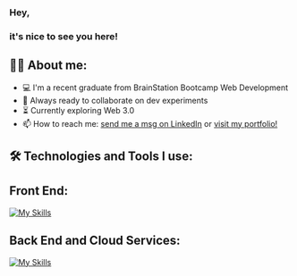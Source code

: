 ### Hey, 
### it's nice to see you here!


## 👩‍💻  About me:

- 💻 I'm a recent graduate from BrainStation Bootcamp Web Development
- 🚀 Always ready to collaborate on dev experiments
- ⏳ Currently exploring Web 3.0
- 📫 How to reach me: <a href="https://www.linkedin.com/in/carolaine-bonk/">send me a msg on LinkedIn</a> or <a href="https://www.carolbonk.dev/">visit my portfolio!</a>




## 🛠️ Technologies and Tools I use:

## Front End: 
[![My Skills](https://skillicons.dev/icons?i=html,css,sass,js,react,vscode)](https://skillicons.dev)


## Back End and Cloud Services: 
[![My Skills](https://skillicons.dev/icons?i=nodejs,express,mysql,heroku,netlify)](https://skillicons.dev)
